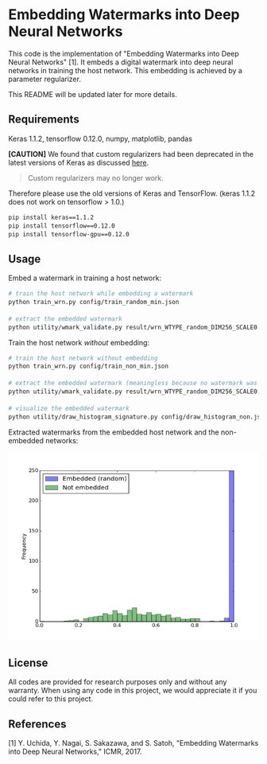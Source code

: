 Embedding Watermarks into Deep Neural Networks
====
This code is the implementation of "Embedding Watermarks into Deep Neural Networks" [1]. It embeds a digital watermark into deep neural networks in training the host network. This embedding is achieved by a parameter regularizer.

This README will be updated later for more details.

## Requirements
Keras 1.1.2, tensorflow 0.12.0, numpy, matplotlib, pandas

 **[CAUTION]**
We found that custom regularizers had been deprecated in the latest versions of Keras as discussed [here](https://github.com/fchollet/keras/pull/4703).

> Custom regularizers may no longer work.

Therefore please use the old versions of Keras and TensorFlow.
(keras 1.1.2 does not work on tensorflow > 1.0.)

```sh
pip install keras==1.1.2
pip install tensorflow==0.12.0
pip install tensorflow-gpu==0.12.0
```



## Usage
Embed a watermark in training a host network:

```sh
# train the host network while embedding a watermark
python train_wrn.py config/train_random_min.json

# extract the embedded watermark
python utility/wmark_validate.py result/wrn_WTYPE_random_DIM256_SCALE0.01_N1K4B64EPOCH3_TBLK1.weight result/wrn_WTYPE_random_DIM256_SCALE0.01_N1K4B64EPOCH3_TBLK1_layer7_w.npy result/random
```

Train the host network *without* embedding:

```sh
# train the host network without embedding
python train_wrn.py config/train_non_min.json 

# extract the embedded watermark (meaningless because no watermark was embedded)
python utility/wmark_validate.py result/wrn_WTYPE_random_DIM256_SCALE0.01_N1K4B64EPOCH3_TBLK0.weight result/wrn_WTYPE_random_DIM256_SCALE0.01_N1K4B64EPOCH3_TBLK1_layer7_w.npy result/non

# visualize the embedded watermark
python utility/draw_histogram_signature.py config/draw_histogram_non.json hist_signature_non.png
```

Extracted watermarks from the embedded host network and the non-embedded networks:

![](images/hist_signature_non.png)

## License
All codes are provided for research purposes only and without any warranty.
When using any code in this project, we would appreciate it if you could refer to this project.


## References
[1] Y. Uchida, Y. Nagai, S. Sakazawa, and S. Satoh, "Embedding Watermarks into Deep Neural Networks," ICMR, 2017.
